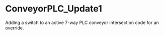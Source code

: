 # ConveyorPLC_Update1
Adding a switch to an active 7-way PLC conveyor intersection code for an override.
